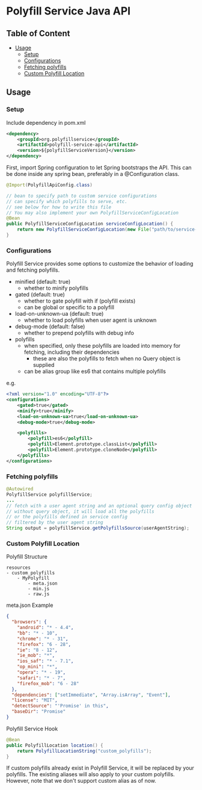 <a name="top"></a>
# Polyfill Service Java API

## Table of Content
- [Usage](#usage)
    - [Setup](#setup)
    - [Configurations](#configurations)
    - [Fetching polyfills](#fetching-polyfills)
    - [Custom Polyfill Location](#custom-polyfill-location)

<a name="usage"></a>
## Usage

<a name="setup"></a>
### Setup
Include dependency in pom.xml
```xml
<dependency>
    <groupId>org.polyfillservice</groupId>
    <artifactId>polyfill-service-api</artifactId>
    <version>${polyfillServiceVersion}</version>
</dependency>
```

First, import Spring configuration to let Spring bootstraps the API. This can be done inside any spring bean, preferably in a @Configuration class.
```java
@Import(PolyfillApiConfig.class)

// bean to specify path to custom service configurations
// can specify which polyfills to serve, etc.
// see below for how to write this file
// You may also implement your own PolyfillServiceConfigLocation
@Bean
public PolyfillServiceConfigLocation serviceConfigLocation() {
    return new PolyfillServiceConfigLocation(new File("path/to/service-config.xml"));
}
```

<a name="configurations"></a>
### Configurations
Polyfill Service provides some options to customize the behavior of loading and fetching polyfills.
- minified (default: true)
    - whether to minify polyfills
- gated (default: true)
    - whether to gate polyfill with if (polyfill exists)
    - can be global or specific to a polyfill
- load-on-unknown-ua (default: true)
    - whether to load polyfills when user agent is unknown
- debug-mode (default: false)
    - whether to prepend polyfills with debug info
- polyfills
    - when specified, only these polyfills are loaded into memory for fetching, including their dependencies 
        - these are also the polyfills to fetch when no Query object is supplied
    - can be alias group like es6 that contains multiple polyfills

e.g.
```xml
<?xml version="1.0" encoding="UTF-8"?>
<configurations>
    <gated>true</gated>
    <minify>true</minify>
    <load-on-unknown-ua>true</load-on-unknown-ua>
    <debug-mode>true</debug-mode>

    <polyfills>
        <polyfill>es6</polyfill>
        <polyfill>Element.prototype.classList</polyfill>
        <polyfill>Element.prototype.cloneNode</polyfill>
    </polyfills>
</configurations>
```

<a name="fetching-polyfills"></a>
### Fetching polyfills
```java
@Autowired
PolyfillService polyfillService;
...
// fetch with a user agent string and an optional query config object
// without query object, it will load all the polyfills
// or the polyfills defined in service config
// filtered by the user agent string
String output = polyfillService.getPolyfillsSource(userAgentString);
```

<a name="custom-polyfill-location"></a>
### Custom Polyfill Location

Polyfill Structure
```
resources
- custom_polyfills
    - MyPolyfill
        - meta.json
        - min.js
        - raw.js
```

meta.json Example
```json
{
  "browsers": {
    "android": "* - 4.4",
    "bb": "* - 10",
    "chrome": "* - 31",
    "firefox": "6 - 28",
    "ie": "8 - 12",
    "ie_mob": "*",
    "ios_saf": "* - 7.1",
    "op_mini": "*",
    "opera": "* - 19",
    "safari": "* - 7",
    "firefox_mob": "6 - 28"
  },
  "dependencies": ["setImmediate", "Array.isArray", "Event"],
  "license": "MIT",
  "detectSource": "'Promise' in this",
  "baseDir": "Promise"
}
```

Polyfill Service Hook
```java
@Bean
public PolyfillLocation location() {
    return PolyfillLocationString("custom_polyfills");
}
```

If custom polyfills already exist in Polyfill Service, it will be replaced by your polyfills. The existing aliases will also apply to your custom polyfills. However, note that we don't support custom alias as of now.